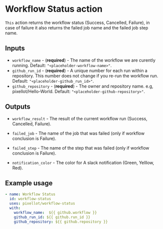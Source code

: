 # Workflow Status action 

`This` action returns the workflow status (Success, Cancelled, Failure), in case of failure it also returns the failed job name and the failed job step name.

## Inputs

- `workflow_name` - (**required**) - The name of the workflow we are curently running. Default: `"<placeholder-workflow-name>"`.
- `github_run_id` - (**required**) - A unique number for each run within a repository. This number does not change if you re-run the workflow run. Default: `"<placeholder-github_run_id>"`.
- `github_repository` - (**required**) - The owner and repository name. e.g, pixellot/Hello-World. Default: `"<placeholder-github-repository>"`.

## Outputs

- `workflow_result` - The result of the current workflow run (Success, Cancelled, Failure).

- `failed_job` - The name of the job that was failed (only if workflow conclusion is Failure).

- `failed_step` - The name of the step that was failed (only if workflow conclusion is Failure).

- `notification_color` - The color for A slack notification (Green, Yelllow, Red).

## Example usage
```yaml
- name: Workflow Status 
  id: workflow-status
  uses: pixellot/workflow-status
  with:
    workflow_name:  ${{ github.workflow }}
    github_run_id: ${{ github.run_id }}
    github_repository: ${{ github.repository }}
```
